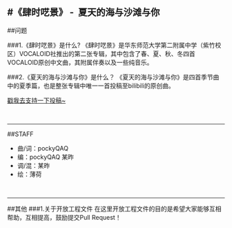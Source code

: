 #《肆时呓景》 - &nbsp;夏天的海与沙滩与你
---
##问题

###1.《肆时呓景》是什么?
《肆时呓景》是华东师范大学第二附属中学（紫竹校区）VOCALOID社推出的第二张专辑，其中包含了春、夏、秋、冬四首VOCALOID原创中文曲，其附属伴奏以及一些纯音乐。


###2.《夏天的海与沙滩与你》是什么？
《夏天的海与沙滩与你》是四首季节曲中的夏季篇，也是整张专辑中唯一一首投稿至bilibili的原创曲。

[戳我去支持一下投稿~](http://www.bilibili.com/video/av5294543/)

<br />

---

##STAFF
* 曲/词：pockyQAQ
* 编：pockyQAQ 某昨
* 调/混：某昨
* 绘：薄荷

<br />

---

##其他
###1.关于开放工程文件
在这里开放工程文件的目的是希望大家能够互相帮助，互相提高，鼓励提交Pull Request！
